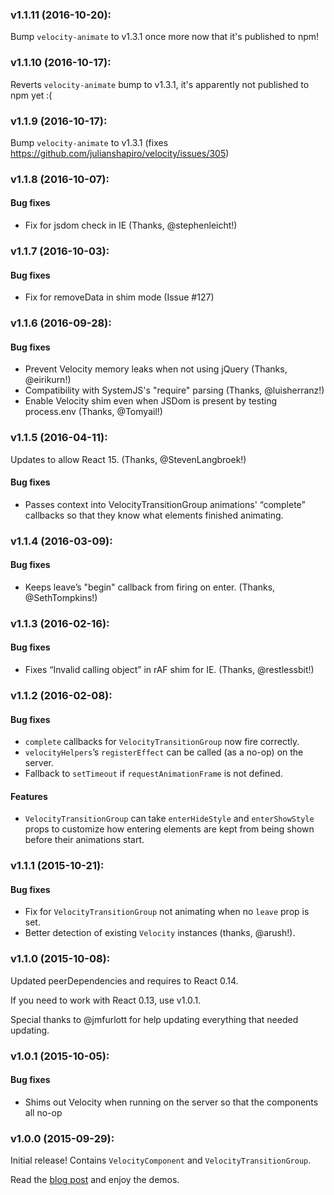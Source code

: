 ### v1.1.11 (2016-10-20):

Bump `velocity-animate` to v1.3.1 once more now that it's published to npm!

### v1.1.10 (2016-10-17):

Reverts `velocity-animate` bump to v1.3.1, it's apparently not published to npm yet :(

### v1.1.9 (2016-10-17):

Bump `velocity-animate` to v1.3.1 (fixes https://github.com/julianshapiro/velocity/issues/305)

### v1.1.8 (2016-10-07):

#### Bug fixes
 * Fix for jsdom check in IE (Thanks, @stephenleicht!)

### v1.1.7 (2016-10-03):

#### Bug fixes
 * Fix for removeData in shim mode (Issue #127)

### v1.1.6 (2016-09-28):

#### Bug fixes
 * Prevent Velocity memory leaks when not using jQuery (Thanks, @eirikurn!)
 * Compatibility with SystemJS's "require" parsing (Thanks, @luisherranz!)
 * Enable Velocity shim even when JSDom is present by testing process.env (Thanks, @Tomyail!)

### v1.1.5 (2016-04-11):

Updates to allow React 15. (Thanks, @StevenLangbroek!)

#### Bug fixes
 * Passes context into VelocityTransitionGroup animations' “complete” callbacks
   so that they know what elements finished animating.


### v1.1.4 (2016-03-09):

#### Bug fixes
 * Keeps leave’s "begin" callback from firing on enter. (Thanks, @SethTompkins!)


### v1.1.3 (2016-02-16):

#### Bug fixes
 * Fixes “Invalid calling object” in rAF shim for IE. (Thanks, @restlessbit!)


### v1.1.2 (2016-02-08):

#### Bug fixes
 * `complete` callbacks for `VelocityTransitionGroup` now fire correctly.
 * `velocityHelpers`’s `registerEffect` can be called (as a no-op) on the server.
 * Fallback to `setTimeout` if `requestAnimationFrame` is not defined.

#### Features
 * `VelocityTransitionGroup` can take `enterHideStyle` and `enterShowStyle` props
   to customize how entering elements are kept from being shown before their
   animations start.


### v1.1.1 (2015-10-21):

#### Bug fixes
 * Fix for `VelocityTransitionGroup` not animating when no `leave` prop is set.
 * Better detection of existing `Velocity` instances (thanks, @arush!).

### v1.1.0 (2015-10-08):

Updated peerDependencies and requires to React 0.14.

If you need to work with React 0.13, use v1.0.1.

Special thanks to @jmfurlott for help updating everything that needed updating.

### v1.0.1 (2015-10-05):

#### Bug fixes
 * Shims out Velocity when running on the server so that the components all no-op

### v1.0.0 (2015-09-29):

Initial release! Contains `VelocityComponent` and `VelocityTransitionGroup`.

Read the [blog post](https://fabric.io/blog/introducing-the-velocityreact-library) and
enjoy the demos.
